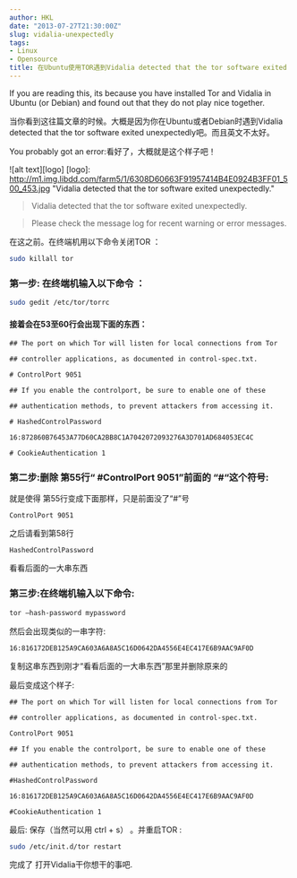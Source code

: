 ```yaml
---
author: HKL
date: "2013-07-27T21:30:00Z"
slug: vidalia-unexpectedly
tags:
- Linux
- Opensource
title: 在Ubuntu使用TOR遇到Vidalia detected that the tor software exited unexpectedly解决方案
---
```



If you are reading this, its because you have installed Tor and Vidalia in Ubuntu (or Debian) and found out that they do not play nice together.


当你看到这往篇文章的时候。大概是因为你在Ubuntu或者Debian时遇到Vidalia detected that the tor software exited unexpectedly吧。而且英文不太好。

 

You probably got an error:看好了，大概就是这个样子吧！

![alt text][logo]
[logo]: http://m1.img.libdd.com/farm5/1/6308D60663F91957414B4E0924B3FF01_500_453.jpg "Vidalia detected that the tor software exited unexpectedly."


> Vidalia detected that the tor software exited unexpectedly.

> Please check the message log for recent warning or error messages.


<!--more-->


在这之前。在终端机用以下命令关闭TOR ：

```bash
sudo killall tor
```

 <!--more-->


### 第一步: 在终端机输入以下命令 ：



```bash
sudo gedit /etc/tor/torrc
```


#### 接着会在53至60行会出现下面的东西：

```apacheconf
## The port on which Tor will listen for local connections from Tor

## controller applications, as documented in control-spec.txt.

# ControlPort 9051

## If you enable the controlport, be sure to enable one of these

## authentication methods, to prevent attackers from accessing it.

# HashedControlPassword

16:872860B76453A77D60CA2BB8C1A7042072093276A3D701AD684053EC4C

# CookieAuthentication 1
```
 

 

### 第二步:删除 第55行“ #ControlPort 9051”前面的 “#“这个符号:

就是使得 第55行变成下面那样，只是前面没了“#”号

`ControlPort 9051`


之后请看到第58行

`HashedControlPassword`

看看后面的一大串东西

 

 

### 第三步:在终端机输入以下命令:

```bash
tor –hash-password mypassword
```


然后会出现类似的一串字符:

`16:816172DEB125A9CA603A6A8A5C16D0642DA4556E4EC417E6B9AAC9AF0D`


复制这串东西到刚才“看看后面的一大串东西”那里并删除原来的

最后变成这个样子:

```apacheconf
## The port on which Tor will listen for local connections from Tor

## controller applications, as documented in control-spec.txt.

ControlPort 9051

## If you enable the controlport, be sure to enable one of these

## authentication methods, to prevent attackers from accessing it.

#HashedControlPassword

16:816172DEB125A9CA603A6A8A5C16D0642DA4556E4EC417E6B9AAC9AF0D

#CookieAuthentication 1
```
 

 

最后: 保存（当然可以用 ctrl + s） 。并重启TOR :

```bash
sudo /etc/init.d/tor restart
```

 

完成了 打开Vidalia干你想干的事吧.
